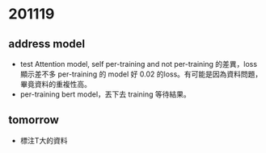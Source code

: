# 201119

## address model

- test Attention model, self per-training and not per-training 的差異，loss顯示差不多 per-training 的 model 好 0.02 的loss。有可能是因為資料問題，畢竟資料的重複性高。
- per-training bert model，丟下去 training 等待結果。

## tomorrow

- 標注T大的資料
